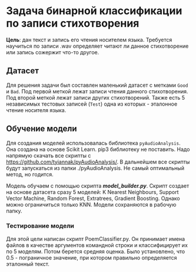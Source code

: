 # Задача бинарной классификации по записи стихотворения

**Цель**: дан текст и запись его чтения носителем языка. Требуется научиться по записи .wav определяет читают ли данное стихотворение или запись сожержит что-то другое.

## Датасет

Для решения задачи был составлен маленький датасет с метками `Good` и `Bad`. Под первой меткой лежат записи чтения данного стихотворения. Под второй меткой лежат записи других стихотворений. Также есть 5 независимых тестовых записей (`Test`) одна из которых - эталонное чтение носителя языка.

## Обучение модели

Для создания моделей использовалась библиотека `pyAudioAnalysis`. Она создана на основе Scikit Learn. pip3 библиотеку не поставить. Надо напрямую скачать все скрипты с https://github.com/tyiannak/pyAudioAnalysis/.  В дальнейшем все скрипты будут запускаться из папки ./pyAudioAnalysis. Не самый оптимальный метод, но годится.

Модель обучаем с помощью скрипта ***model_builder.py***. Скрипт создает на основе датасета сразу 5 моделей: K Nearest Neighbours, Support Vector Machine, Random Forest, Extratrees, Gradient Boosting. Однако можно ограничиться только KNN. Модели сохраняются в рабочую папку.

### Тестирование модели

Для этой цели написан скрипт PoemClassifier.py. Он принимает имена файлов в качестве аргументов командной строки и классифицирует их по 5 моделям. Потом берется средняя оценка. Было установлено, что 0.5 - пограничное значение, при котором правильно определяется эталонный текст.
